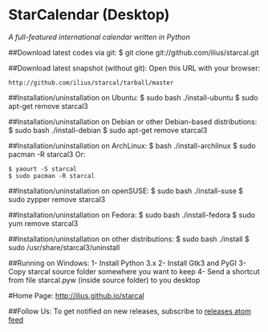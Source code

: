 StarCalendar (Desktop)
=============
*A full-featured international calendar written in Python* 

##Download latest codes via git:
    $ git clone git://github.com/ilius/starcal.git

##Download latest snapshot (without git):
Open this URL with your browser:

    http://github.com/ilius/starcal/tarball/master

##Installation/uninstallation on Ubuntu:
    $ sudo bash ./install-ubuntu
    $ sudo apt-get remove starcal3

##Installation/uninstallation on Debian or other Debian-based distributions:
    $ sudo bash ./install-debian
    $ sudo apt-get remove starcal3

##Installation/uninstallation on ArchLinux:
    $ bash ./install-archlinux
    $ sudo pacman -R starcal3
Or:

    $ yaourt -S starcal
    $ sudo pacman -R starcal

##Installation/uninstallation on openSUSE:
    $ sudo bash ./install-suse
    $ sudo zypper remove starcal3

##Installation/uninstallation on Fedora:
    $ sudo bash ./install-fedora
    $ sudo yum remove starcal3

##Installation/uninstallation on other distributions:
    $ sudo bash ./install
    $ sudo /usr/share/starcal3/uninstall

##Running on Windows:
    1- Install Python 3.x
    2- Install Gtk3 and PyGI
    3- Copy starcal source folder somewhere you want to keep
    4- Send a shortcut from file starcal.pyw (inside source folder) to you desktop


#Home Page:
    http://ilius.github.io/starcal

##Follow Us:
To get notified on new releases, subscribe to [releases atom feed](https://github.com/ilius/starcal/releases.atom)






